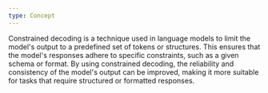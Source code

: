 ```yaml
---
type: Concept
---
```


Constrained decoding is a technique used in language models to limit the model's output to a predefined set of tokens or structures. This ensures that the model's responses adhere to specific constraints, such as a given schema or format. By using constrained decoding, the reliability and consistency of the model's output can be improved, making it more suitable for tasks that require structured or formatted responses.